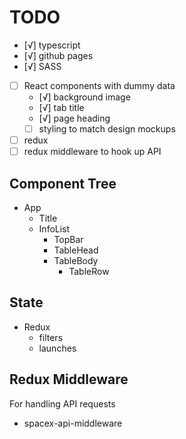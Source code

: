 # TODO
- [√] typescript
- [√] github pages
- [√] SASS
- [ ] React components with dummy data
    - [√] background image
    - [√] tab title
    - [√] page heading
    - [ ] styling to match design mockups
- [ ] redux
- [ ] redux middleware to hook up API

## Component Tree
- App
    - Title
    - InfoList
        - TopBar
        - TableHead
        - TableBody
            - TableRow

## State
- Redux
    - filters
    - launches

## Redux Middleware
For handling API requests

- spacex-api-middleware
